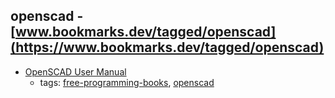 openscad - [www.bookmarks.dev/tagged/openscad](https://www.bookmarks.dev/tagged/openscad) 
---
* [OpenSCAD User Manual](https://en.wikibooks.org/wiki/OpenSCAD_User_Manual)
    * tags: [free-programming-books](../tags/free-programming-books.md), [openscad](../tags/openscad.md)
